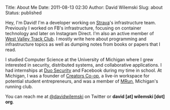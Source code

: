 Title: About Me
Date: 2011-08-13 02:30
Author: David Wilemski
Slug: about
Status: published

Hey, I'm David\! I'm a developer working on [Strava](https://strava.com)'s
infrastructure team.  Previously I worked on FB's infrastructure, focusing on
container technology and later on Instagram Direct. I'm also an active member
of [West Valley Track Club](http://www.westvalleytc.com/). I mostly write here
about programming and infrastructure topics as well as dumping notes from books
or papers that I read.

I studied Computer Science at the University of Michigan where I grew
interested in security, distributed systems, and collaborative applications. I
had internships at [Duo Security](http://www.duosecurity.com) and Facebook
during my time in school. At Michigan, I was a founder of [Creators
Co-op](http://creatorspace.co), a live-in workspace for potential student
entrepreneurs, and was a member of [MRun](http://mrun.clubrunning.org),
Michigan's running club.

You can reach me at [@davidwilemski](https://twitter.com/davidwilemski) on
Twitter or **david \[at\] wilemski \[dot\] org**.
